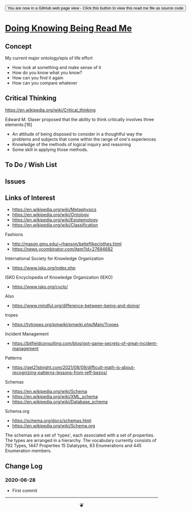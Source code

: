 <span style=display:none; >[You are now in a GitHub source code view - click this link to view Read Me file as a web page]( https://theo-armour.github.io/2021/pages/doing-knowing-being/readme.html  "View file as a web page." ) </span>

<div><input type=button onclick=window.location.href="https://github.com/theo-armour/2021/tree/master/pages/doing-knowing-being/";
value='You are now in a GitHub web page view - Click this button to view this read me file as source code' ></div>


# [Doing Knowing Being Read Me]( https://theo-armour.github.io/2021/pages/doing-knowing-being/readme.html )

<!--@@@
<div style=height:300px;overflow:hidden;width:100%;resize:both; ><iframe src=https://theo-armour.github.io/2021/ height=100% width=100% ></iframe></div>
_Doing Knowing Being_

### Full Screen: [Doing Knowing Being]( https://theo-armour.github.io/2021/pages/doing-knowing-being/ )
@@@-->


## Concept

My current major ontology/epis of life effort

* How look at something and make sense of it
* How do you know what you know?
* How can you find it again
* How can you compare whatever

## Critical Thinking

https://en.wikipedia.org/wiki/Critical_thinking

Edward M. Glaser proposed that the ability to think critically involves three elements:[16]

* An attitude of being disposed to consider in a thoughtful way the problems and subjects that come within the range of one's experiences
* Knowledge of the methods of logical inquiry and reasoning
* Some skill in applying those methods.


## To Do / Wish List


## Issues


## Links of Interest

* https://en.wikipedia.org/wiki/Metaphysics
* https://en.wikipedia.org/wiki/Ontology
* https://en.wikipedia.org/wiki/Epistemology
* https://en.wikipedia.org/wiki/Classification

Fashions

* http://mason.gmu.edu/~rhanson/belieflikeclothes.html
* https://news.ycombinator.com/item?id=27694682

International Society for Knowledge Organization
* https://www.isko.org/index.php


ISKO Encyclopedia of Knowledge Organization (IEKO)

* https://www.isko.org/cyclo/

Also

* https://www.mindful.org/difference-between-being-and-doing/

tropes

* https://tvtropes.org/pmwiki/pmwiki.php/Main/Tropes


Incident Management

* https://bitfieldconsulting.com/blog/got-game-secrets-of-great-incident-management

Patterns

* https://get21stnight.com/2021/08/09/difficult-math-is-about-recognizing-patterns-lessons-from-jeff-bezos/


Schemas

* https://en.wikipedia.org/wiki/Schema
* https://en.wikipedia.org/wiki/XML_schema
* https://en.wikipedia.org/wiki/Database_schema

Schema.org
* https://schema.org/docs/schemas.html
* https://en.wikipedia.org/wiki/Schema.org

The schemas are a set of 'types', each associated with a set of properties. The types are arranged in a hierarchy.
The vocabulary currently consists of 792 Types, 1447 Properties 15 Datatypes, 83 Enumerations and 445 Enumeration members.

## Change Log



### 2020-06-28

* First commit


***

<center title="hello!" ><a href=javascript:window.scrollTo(0,0); style=font-size:2ch;text-decoration:none; > ❦ </a></center>
